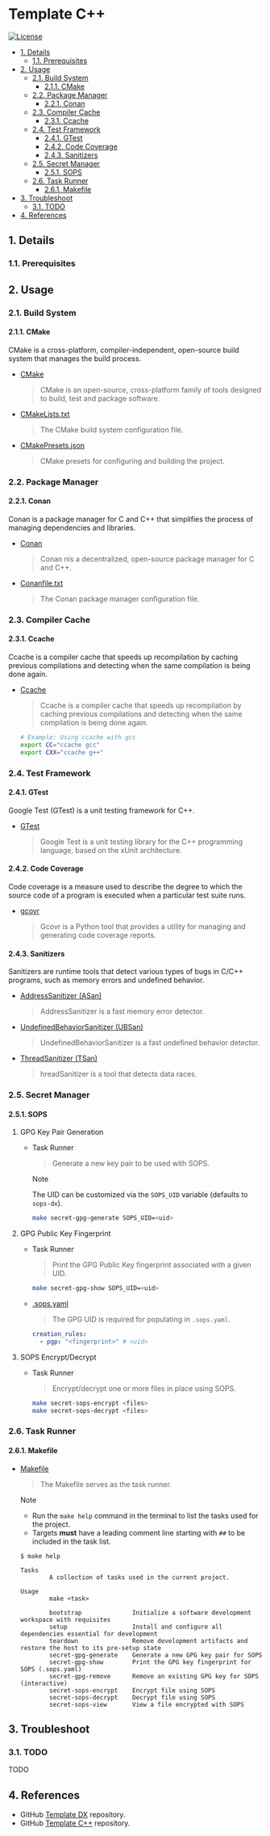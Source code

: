 # Template C++

[![License](https://img.shields.io/badge/License-Apache_2.0-blue.svg)](https://opensource.org/licenses/Apache-2.0)

- [1. Details](#1-details)
  - [1.1. Prerequisites](#11-prerequisites)
- [2. Usage](#2-usage)
  - [2.1. Build System](#21-build-system)
    - [2.1.1. CMake](#211-cmake)
  - [2.2. Package Manager](#22-package-manager)
    - [2.2.1. Conan](#221-conan)
  - [2.3. Compiler Cache](#23-compiler-cache)
    - [2.3.1. Ccache](#231-ccache)
  - [2.4. Test Framework](#24-test-framework)
    - [2.4.1. GTest](#241-gtest)
    - [2.4.2. Code Coverage](#242-code-coverage)
    - [2.4.3. Sanitizers](#243-sanitizers)
  - [2.5. Secret Manager](#25-secret-manager)
    - [2.5.1. SOPS](#251-sops)
  - [2.6. Task Runner](#26-task-runner)
    - [2.6.1. Makefile](#261-makefile)
- [3. Troubleshoot](#3-troubleshoot)
  - [3.1. TODO](#31-todo)
- [4. References](#4-references)

## 1. Details

### 1.1. Prerequisites

## 2. Usage

### 2.1. Build System

#### 2.1.1. CMake

CMake is a cross-platform, compiler-independent, open-source build system that manages the build process.

- [CMake](https://cmake.org/)
  > CMake is an open-source, cross-platform family of tools designed to build, test and package software.

- [CMakeLists.txt](CMakeLists.txt)
  > The CMake build system configuration file.

- [CMakePresets.json](CMakePresets.json)
  > CMake presets for configuring and building the project.

### 2.2. Package Manager

#### 2.2.1. Conan

Conan is a package manager for C and C++ that simplifies the process of managing dependencies and libraries.

- [Conan](https://conan.io/)
  > Conan nis a decentralized, open-source package manager for C and C++.

- [Conanfile.txt](Conanfile.txt)
  > The Conan package manager configuration file.

### 2.3. Compiler Cache

#### 2.3.1. Ccache

Ccache is a compiler cache that speeds up recompilation by caching previous compilations and detecting when the same compilation is being done again.

- [Ccache](https://ccache.dev/)
  > Ccache is a compiler cache that speeds up recompilation by caching previous compilations and detecting when the same compilation is being done again.

  ```bash
  # Example: Using ccache with gcc
  export CC="ccache gcc"
  export CXX="ccache g++"
  ```

### 2.4. Test Framework

#### 2.4.1. GTest

Google Test (GTest) is a unit testing framework for C++.

- [GTest](https://github.com/google/googletest)
  > Google Test is a unit testing library for the C++ programming language, based on the xUnit architecture.

#### 2.4.2. Code Coverage

Code coverage is a measure used to describe the degree to which the source code of a program is executed when a particular test suite runs.

- [gcovr](https://gcovr.com/en/stable/)
  > Gcovr is a Python tool that provides a utility for managing and generating code coverage reports.

#### 2.4.3. Sanitizers

Sanitizers are runtime tools that detect various types of bugs in C/C++ programs, such as memory errors and undefined behavior.

- [AddressSanitizer (ASan)](https://clang.llvm.org/docs/AddressSanitizer.html)
  > AddressSanitizer is a fast memory error detector.

- [UndefinedBehaviorSanitizer (UBSan)](https://clang.llvm.org/docs/UndefinedBehaviorSanitizer.html)
  > UndefinedBehaviorSanitizer is a fast undefined behavior detector.

- [ThreadSanitizer (TSan)](https://clang.llvm.org/docs/ThreadSanitizer.html)
  > hreadSanitizer is a tool that detects data races.

### 2.5. Secret Manager

#### 2.5.1. SOPS

1. GPG Key Pair Generation

    - Task Runner
      > Generate a new key pair to be used with SOPS.

      > [!NOTE]
      > The UID can be customized via the `SOPS_UID` variable (defaults to `sops-dx`).

      ```sh
      make secret-gpg-generate SOPS_UID=<uid>
      ```

2. GPG Public Key Fingerprint

    - Task Runner
      > Print the  GPG Public Key fingerprint associated with a given UID.

      ```sh
      make secret-gpg-show SOPS_UID=<uid>
      ```

    - [.sops.yaml](.sops.yaml)
      > The GPG UID is required for populating in `.sops.yaml`.

      ```yaml
      creation_rules:
        - pgp: "<fingerprint>" # <uid>
      ```

3. SOPS Encrypt/Decrypt

    - Task Runner
      > Encrypt/decrypt one or more files in place using SOPS.

      ```sh
      make secret-sops-encrypt <files>
      make secret-sops-decrypt <files>
      ```

### 2.6. Task Runner

#### 2.6.1. Makefile

- [Makefile](Makefile)
  > The Makefile serves as the task runner.

  > [!NOTE]
  > - Run the `make help` command in the terminal to list the tasks used for the project.
  > - Targets **must** have a leading comment line starting with `##` to be included in the task list.

  ```plaintext
  $ make help

  Tasks
          A collection of tasks used in the current project.

  Usage
          make <task>

          bootstrap              Initialize a software development workspace with requisites
          setup                  Install and configure all dependencies essential for development
          teardown               Remove development artifacts and restore the host to its pre-setup state
          secret-gpg-generate    Generate a new GPG key pair for SOPS
          secret-gpg-show        Print the GPG key fingerprint for SOPS (.sops.yaml)
          secret-gpg-remove      Remove an existing GPG key for SOPS (interactive)
          secret-sops-encrypt    Encrypt file using SOPS
          secret-sops-decrypt    Decrypt file using SOPS
          secret-sops-view       View a file encrypted with SOPS
  ```

## 3. Troubleshoot

### 3.1. TODO

TODO

## 4. References

- GitHub [Template DX](https://github.com/sentenz/template-dx) repository.
- GitHub [Template C++](https://github.com/sentenz/template-cpp) repository.
